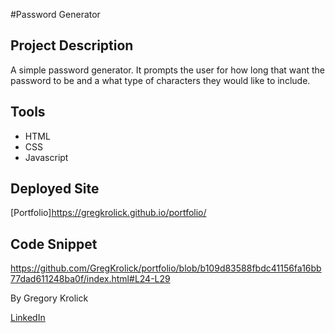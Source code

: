 #Password Generator

## Project Description
A simple password generator. It prompts the user for how long that want the password to be and a what type of characters they would like to include.


## Tools
+ HTML
+ CSS
+ Javascript

## Deployed Site

[Portfolio]https://gregkrolick.github.io/portfolio/

## Code Snippet
https://github.com/GregKrolick/portfolio/blob/b109d83588fbdc41156fa16bb77dad611248ba0f/index.html#L24-L29

By Gregory Krolick

[LinkedIn](https://www.linkedin.com/in/gregory-krolick-617515134/)